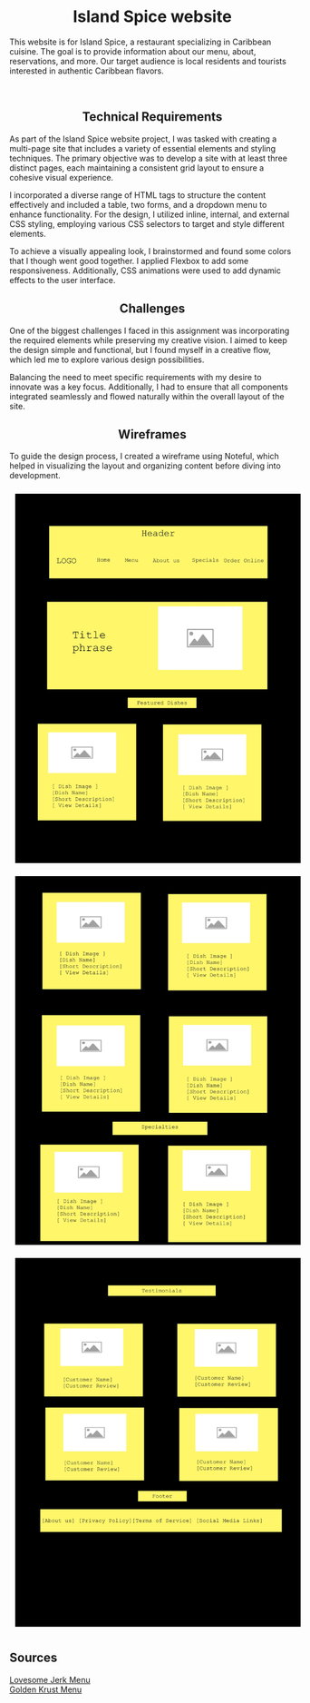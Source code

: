 <h1 style="text-align: center;">Island Spice website</h1>

<p>This website is for Island Spice, a restaurant specializing in Caribbean cuisine. The goal is to provide information about our menu, about, reservations, and more. Our target audience is local residents and tourists interested in authentic Caribbean flavors.</p> <br>

<h2 style="text-align: center;">Technical Requirements </h2>

<p>As part of the Island Spice website project, I was tasked with creating a multi-page site that includes a variety of essential elements and styling techniques. The primary objective was to develop a site with at least three distinct pages, each maintaining a consistent grid layout to ensure a cohesive visual experience.</p>

<p> I incorporated a diverse range of HTML tags to structure the content effectively and included a table, two forms, and a dropdown menu to enhance functionality. For the design, I utilized inline, internal, and external CSS styling, employing various CSS selectors to target and style different elements.</p>

<p> To achieve a visually appealing look, I brainstormed and found some colors that I though went good together. I applied Flexbox to add some responsiveness. Additionally, CSS animations were used to add dynamic effects to the user interface.

<h2 style="text-align: center;" > Challenges</h2>

<p>One of the biggest challenges I faced in this assignment was incorporating the required elements while preserving my creative vision. I aimed to keep the design simple and functional, but I found myself in a creative flow, which led me to explore various design possibilities.</p>

<p> Balancing the need to meet specific requirements with my desire to innovate was a key focus. Additionally, I had to ensure that all components integrated seamlessly and flowed naturally within the overall layout of the site.</p>

<h2 style="text-align: center;" >Wireframes</h2 >

<p>To guide the design process, I created a wireframe using Noteful, which helped in visualizing the layout and organizing content before diving into development.</p>



<div style="text-align: center;">
    <img src="wireframe1.jpeg" alt="Wireframe 1" style="display: inline-block; margin: 10px;">
    <img src="wireframe2.jpeg" alt="Wireframe 2" style="display: inline-block; margin: 10px;">
    <img src="wireframe3.jpeg" alt="Wireframe 3" style="display: inline-block; margin: 10px;">
</div>

<h2>Sources</h2>

<a href="https://lovesomejerk.com/index.php#premenu" target="_blank">Lovesome Jerk Menu</a><br>
<a href="https://goldenkrust.com/menu/" target="_blank">Golden Krust Menu</a>
